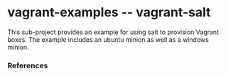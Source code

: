 vagrant-examples -- vagrant-salt
===================================

This sub-project provides an example for using salt to provision Vagrant boxes.  The example includes an ubuntu minion as well as a windows minion.

### References

